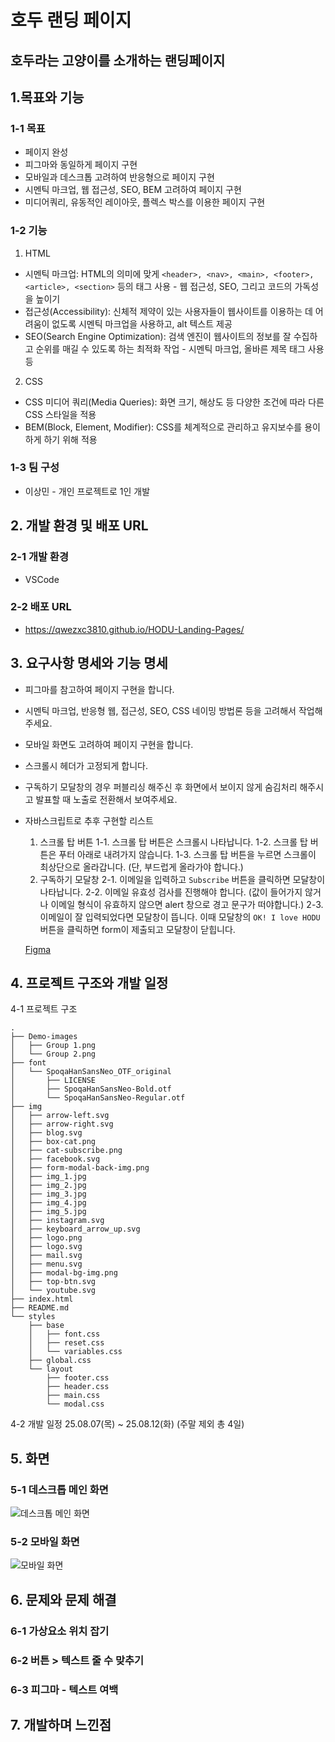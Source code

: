 # 호두 랜딩 페이지

## 호두라는 고양이를 소개하는 랜딩페이지

## 1.목표와 기능

### 1-1 목표

- 페이지 완성
- 피그마와 동일하게 페이지 구현
- 모바일과 데스크톱 고려하여 반응형으로 페이지 구현
- 시멘틱 마크업, 웹 접근성, SEO, BEM 고려하여 페이지 구현
- 미디어쿼리, 유동적인 레이아웃, 플렉스 박스를 이용한 페이지 구현

### 1-2 기능

1. HTML
* 시멘틱 마크업: HTML의 의미에 맞게 ```<header>, <nav>, <main>, <footer>, <article>, <section>```
등의 태그 사용 - 웹 접근성, SEO, 그리고 코드의 가독성을 높이기
* 접근성(Accessibility): 신체적 제약이 있는 사용자들이 웹사이트를 이용하는 데 어려움이 없도록 시멘틱 마크업을 사용하고, alt 텍스트 제공
* SEO(Search Engine Optimization): 검색 엔진이 웹사이트의 정보를 잘 수집하고 순위를 매길 수 있도록 하는 최적화 작업 -
시멘틱 마크업, 올바른 제목 태그 사용 등

2. CSS
*  CSS 미디어 쿼리(Media Queries): 화면 크기, 해상도 등 다양한 조건에 따라 다른 CSS 스타일을 적용
* BEM(Block, Element, Modifier): CSS를 체계적으로 관리하고 유지보수를 용이하게 하기 위해 적용
       
### 1-3 팀 구성
- 이상민 - 개인 프로젝트로 1인 개발


## 2. 개발 환경 및 배포 URL

### 2-1 개발 환경
- VSCode

### 2-2 배포 URL
- https://qwezxc3810.github.io/HODU-Landing-Pages/


## 3. 요구사항 명세와 기능 명세

- 피그마를 참고하여 페이지 구현을 합니다.
- 시멘틱 마크업, 반응형 웹, 접근성, SEO, CSS 네이밍 방법론 등을 고려해서 작업해주세요.
- 모바일 화면도 고려하여 페이지 구현을 합니다.
- 스크롤시 헤더가 고정되게 합니다. 
- 구독하기 모달창의 경우 퍼블리싱 해주신 후 화면에서 보이지 않게 숨김처리 해주시고 발표할 때 노출로 전환해서 보여주세요.
- 자바스크립트로 추후 구현할 리스트
    1. 스크롤 탑 버튼
        1-1. 스크롤 탑 버튼은 스크롤시 나타납니다.
        1-2. 스크롤 탑 버튼은 푸터 아래로 내려가지 않습니다.
        1-3. 스크롤 탑 버튼을 누르면 스크롤이 최상단으로 올라갑니다. (단, 부드럽게 올라가야 합니다.)
    2. 구독하기 모달창
        2-1. 이메일을 입력하고 `Subscribe` 버튼을 클릭하면 모달창이 나타납니다.
        2-2. 이메일 유효성 검사를 진행해야 합니다. (값이 들어가지 않거나 이메일 형식이 유효하지 않으면 alert 창으로 경고 문구가 떠야합니다.)
        2-3. 이메일이 잘 입력되었다면 모달창이 뜹니다. 이때 모달창의 `OK! I love HODU` 버튼을 클릭하면 form이 제출되고 모달창이 닫힙니다.
     
  [Figma](https://www.figma.com/design/rbi8px4O2GrnXN4gK0ZaLv/WENIV_FE_%EC%8B%A4%EC%8A%B5-%EC%98%88%EC%A0%9C?node-id=116293-2&p=f&t=aMQrcHq8MnUxXhnp-0 "피그마로 이동")


## 4. 프로젝트 구조와 개발 일정

4-1 프로젝트 구조
```
.
├── Demo-images
│   ├── Group 1.png
│   └── Group 2.png
├── font
│   └── SpoqaHanSansNeo_OTF_original
│       ├── LICENSE
│       ├── SpoqaHanSansNeo-Bold.otf
│       └── SpoqaHanSansNeo-Regular.otf
├── img
│   ├── arrow-left.svg
│   ├── arrow-right.svg
│   ├── blog.svg
│   ├── box-cat.png
│   ├── cat-subscribe.png
│   ├── facebook.svg
│   ├── form-modal-back-img.png
│   ├── img_1.jpg
│   ├── img_2.jpg
│   ├── img_3.jpg
│   ├── img_4.jpg
│   ├── img_5.jpg
│   ├── instagram.svg
│   ├── keyboard_arrow_up.svg
│   ├── logo.png
│   ├── logo.svg
│   ├── mail.svg
│   ├── menu.svg
│   ├── modal-bg-img.png
│   ├── top-btn.svg
│   └── youtube.svg
├── index.html
├── README.md
└── styles
    ├── base
    │   ├── font.css
    │   ├── reset.css
    │   └── variables.css
    ├── global.css
    └── layout
        ├── footer.css
        ├── header.css
        ├── main.css
        └── modal.css
```

4-2 개발 일정
25.08.07(목) ~ 25.08.12(화) (주말 제외 총 4일)


## 5. 화면

### 5-1 데스크톱 메인 화면
![데스크톱 메인 화면](Demo-images/Group-1.png)

### 5-2 모바일 화면
![모바일 화면](Demo-images/Group-2.png)

## 6. 문제와 문제 해결

### 6-1 가상요소 위치 잡기


### 6-2 버튼 > 텍스트 줄 수 맞추기

### 6-3 피그마 - 텍스트 여백


## 7. 개발하며 느낀점



